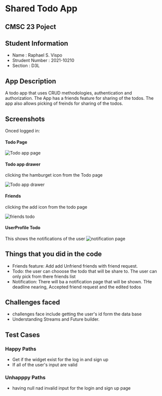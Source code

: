 # Shared Todo App
## CMSC 23 Poject

## Student Information 
* Name : Raphael S. Vispo
* Strudent Number : 2021-10210
* Section : D3L

## App Description 
A todo app that uses CRUD methodologies, authentication and authorization. The App has a friends feature for sharing of the todos. The app also allows picking of freinds for sharing of the todos.


## Screenshots

Onced logged in:

#### Todo Page
![Todo app page](screenshots/todopage.PNG)

#### Todo app drawer

clicking the hamburget icon from the Todo page

![Todo app drawer](screenshots/Drawer.PNG)

#### Friends

clicking the add icon from the todo page

![friends todo](screenshots/friends.PNG)

####  UserProfile Todo
This shows the notifications of the user
![notification page](screenshots/notification.PNG)

## Things that you did in the code
* Friends feature: Add add Unfriend friends with friend request.
* Todo: the user can chooose the todo that will be share to. The user can only pick from there friends list
* Notification: There will ba a notification page that will be shown. THe deadline nearing, Accepted friend request and the edited todos


## Challenges faced
* challenges face include getting the user's id form the data base
* Understanding Streams and Future builder.

## Test Cases
### Happy Paths
* Get if the widget exist for the  log in and sign up
* If all of the user's input are valid


### Unhapppy Paths
* having null nad invalid input for the login and sign up page